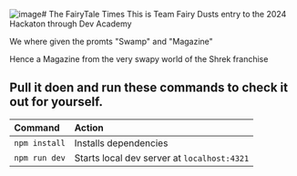 ![image](https://github.com/user-attachments/assets/020685c4-75f9-4e2f-bc57-ab185df2e681)# The FairyTale Times
This is Team Fairy Dusts entry to the 2024 Hackaton through Dev Academy

We where given the promts "Swamp" and "Magazine"

Hence a Magazine from the very swapy world of the Shrek franchise

## Pull it doen and run these commands to check it out for yourself.

| Command                   | Action                                           |
| :------------------------ | :----------------------------------------------- |
| `npm install`             | Installs dependencies                            |
| `npm run dev`             | Starts local dev server at `localhost:4321`      |
